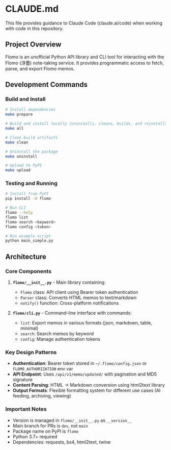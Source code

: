 # CLAUDE.md

This file provides guidance to Claude Code (claude.ai/code) when working with code in this repository.

## Project Overview

Flomo is an unofficial Python API library and CLI tool for interacting with the Flomo (浮墨) note-taking service. It provides programmatic access to fetch, parse, and export Flomo memos.

## Development Commands

### Build and Install
```bash
# Install dependencies
make prepare

# Build and install locally (uninstalls, cleans, builds, and reinstalls)
make all

# Clean build artifacts
make clean

# Uninstall the package
make uninstall

# Upload to PyPI
make upload
```

### Testing and Running
```bash
# Install from PyPI
pip install -U flomo

# Run CLI
flomo --help
flomo list
flomo search <keyword>
flomo config <token>

# Run example script
python main_simple.py
```

## Architecture

### Core Components

1. **`flomo/__init__.py`** - Main library containing:
   - `Flomo` class: API client using Bearer token authentication
   - `Parser` class: Converts HTML memos to text/markdown
   - `notify()` function: Cross-platform notifications

2. **`flomo/cli.py`** - Command-line interface with commands:
   - `list`: Export memos in various formats (json, markdown, table, minimal)
   - `search`: Search memos by keyword
   - `config`: Manage authentication tokens

### Key Design Patterns

- **Authentication**: Bearer token stored in `~/.flomo/config.json` or `FLOMO_AUTHORIZATION` env var
- **API Endpoint**: Uses `/api/v1/memo/updated/` with pagination and MD5 signature
- **Content Parsing**: HTML → Markdown conversion using html2text library
- **Output Formats**: Flexible formatting system for different use cases (AI feeding, archiving, viewing)

### Important Notes

- Version is managed in `flomo/__init__.py` as `__version__`
- Main branch for PRs is `dev`, not `main`
- Package name on PyPI is `flomo`
- Python 3.7+ required
- Dependencies: requests, bs4, html2text, twine